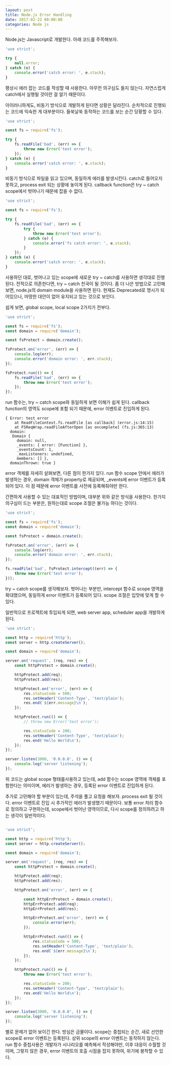 ```yaml
---
layout: post
title: Node.js Error Handling
date: 2017-02-22 00:00:00
categories: Node js
---
```


Node.js는 Javascript로 개발한다. 아래 코드를 주목해보자.

```javascript
'use strict';

try {
    null.error;
} catch (e) {
    console.error('catch error: ', e.stack);
}
```

평상시 에러 잡는 코드를 작성할 때 사용한다. 아무런 의구심도 들지 않는다.
자연스럽게 catch에서 실행될 것이란 걸 알기 때문이다.

아이러니하게도, 비동기 방식으로 개발하게 된다면 상황은 달라진다.
순차적으로 진행되는 코드에 익숙한 게 대부분이다. 들쑥날쑥 동작하는 코드를 보는 순간 당황할 수 있다.

```javascript
'use strict';

const fs = require('fs');

try {
    fs.readFile('bad', (err) => {
        throw new Error('test error');
    });
} catch (e) {
    console.error('catch error: ', e.stack);
}
```

비동기 방식으로 파일을 읽고 있으며, 동일하게 에러를 발생시킨다.
catch로 들어오지 못하고, process exit 되는 상황에 놓이게 된다.
callback function은 try ~ catch scope에서 벗어나기 때문에 잡을 수 없다.

```javascript
'use strict';

const fs = require('fs');

try {
    fs.readFile('bad', (err) => {
        try {
            throw new Error('test error');
        } catch (e) {
            console.error('fs catch error: ', e.stack);
        }
    });
} catch (e) {
    console.error('catch error: ', e.stack);
}
```

사용하던 대로, 벗어나고 있는 scope에 새로운 try ~ catch를 사용하면 생각대로 진행된다.
전적으로 의존한다면, try ~ catch 천국이 될 것이다.
좀 더 나은 방법으로 고민해보면, node.js의 domain module을 사용하면 된다.
현재도 Deprecated로 명시가 되어있으나, 마땅한 대안이 없어 유지되고 있는 것으로 보인다.

쉽게 보면, global scope, local scope 2가지가 전부다.

```javascript
'use strict';

const fs = require('fs');
const domain = require('domain');

const fsProtect = domain.create();

fsProtect.on('error', (err) => {
    console.log(err);
    console.error('domain error: ', err.stack);
});

fsProtect.run(() => {
    fs.readFile('bad', (err) => {
        throw new Error('test error');
    });
});
```

run 함수는, try ~ catch scope와 동일하게 보면 이해가 쉽게 된다.
callback function의 영역도 scope에 포함 되기 때문에, error 이벤트로 진입하게 된다.

```
{ Error: test error
    at ReadFileContext.fs.readFile [as callback] (error.js:14:15)
    at FSReqWrap.readFileAfterOpen [as oncomplete] (fs.js:365:13)
  domain:
   Domain {
     domain: null,
     _events: { error: [Function] },
     _eventsCount: 1,
     _maxListeners: undefined,
     members: [] },
  domainThrown: true }
```

error 객체를 자세히 살펴보면, 다른 점이 한가지 있다. run 함수 scope 안에서 에러가 발생하는 경우,
domain 객체가 property로 제공되며, _events에 error 이벤트가 등록되어 있다. 이 점 때문에 error 이벤트를 사전에 등록해줘야만 한다.

간편하게 사용할 수 있는 대표적인 방법이며, 대부분 위와 같은 방식을 사용한다.
한가지 의구심이 드는 부분은, 원하는대로 scope 조절은 불가능 하다는 것이다.

```javascript
'use strict';

const fs = require('fs');
const domain = require('domain');

const fsProtect = domain.create();

fsProtect.on('error', (err) => {
    console.log(err);
    console.error('domain error: ', err.stack);
});

fs.readFile('bad', fsProtect.intercept((err) => {
    throw new Error('test error');
}));
```

try ~ catch scope를 생각해보자. 벗어나는 부분만, intercept 함수로 scope 영역을 확대했으며,
동일하게 error 이벤트가 등록되어 있다. scope 조절은 입맛에 맞게 할 수 있다.

일반적으로 프로젝트에 투입되게 되면, web server app, scheduler app을 개발하게 된다.

```javascript
'use strict';

const http = require('http');
const server = http.createServer();

const domain = require('domain');

server.on('request', (req, res) => {
    const httpProtect = domain.create();

    httpProtect.add(req);
    httpProtect.add(res);

    httpProtect.on('error', (err) => {
        res.statusCode = 500;
        res.setHeader('Content-Type', 'text/plain');
        res.end(`${err.message}\n`);
    });

    httpProtect.run(() => {
        // throw new Error('test error');

        res.statusCode = 200;
        res.setHeader('Content-Type', 'text/plain');
        res.end('Hello World\n');
    });
});

server.listen(3000, '0.0.0.0', () => {
    console.log('server listening');
});
```

위 코드는 global scope 형태를사용하고 있는데, add 함수는 scope 영역에 객체를 포함한다는 의미이며, 에러가 발생하는 경우, 등록된 error 이벤트로 진입하게 된다.

추가로 고민해야 할 부분이 있는데, 주석을 풀고 요청을 해보자. process exit 될 것이다. error 이벤트로 진입 시 추가적인 에러가 발생했기 때문이다. 보통 error 처리 함수로 정의하고 구현하는데, scope에서 벗어난 영역이므로, 다시 scope를 정의하려고 하는 생각이 일반적이다.

```javascript

'use strict';

const http = require('http');
const server = http.createServer();

const domain = require('domain');

server.on('request', (req, res) => {
    const httpProtect = domain.create();

    httpProtect.add(req);
    httpProtect.add(res);

    httpProtect.on('error', (err) => {

        const httpErrProtect = domain.create();
        httpErrProtect.add(req);
        httpErrProtect.add(res);

        httpErrProtect.on('error', (err) => {
            console.error(err);
        });

        httpErrProtect.run(() => {
            res.statusCode = 500;
            res.setHeader('Content-Type', 'text/plain');
            res.end(`${err.message}\n`);
        });
    });

    httpProtect.run(() => {
        throw new Error('test error');

        res.statusCode = 200;
        res.setHeader('Content-Type', 'text/plain');
        res.end('Hello World\n');
    });
});

server.listen(3000, '0.0.0.0', () => {
    console.log('server listening');
});

```

별로 문제가 없어 보이긴 한다. 방심은 금물이다. scope는 중첩되는 순간, 새로 선언한 scope로 error 이벤트는 등록된다. 상위 scope의 error 이벤트는 동작하지 않는다. run 함수 중첩사용은 개발자가 시나리오를 예측해서 작성해야만, 이후 대응이 수월할 것이며, 그렇지 않은 경우, error 이벤트의 호출 시점을 잡지 못하여, 위기에 봉착할 수 있다.
